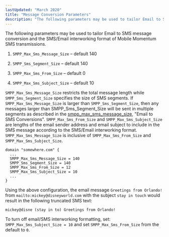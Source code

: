 ```yaml
---
lastUpdated: "March 2020"
title: "Message Conversion Parameters"
description: "The following parameters may be used to tailor Email to SMS message conversion and the SMS Email interworking format of Mobile Momentum SMS transmissions SMPP Max Sms Message Size default 140 SMPP Sms Segment Size default 140 SMPP Max Sms From Size default 0 SMPP Max Sms Subject Size default..."
---
```


The following parameters may be used to tailor Email to SMS message conversion and the SMS/Email interworking format of Mobile Momentum SMS transmissions.

1.  `SMPP_Max_Sms_Message_Size` – default 140

2.  `SMPP_Sms_Segment_Size` – default 140

3.  `SMPP_Max_Sms_From_Size` – default 0

4.  `SMPP_Max_Sms_Subject_Size` – default 10

`SMPP_Max_Sms_Message_Size` restricts the total message length while `SMPP_Sms_Segment_Size` specifies the size of SMS segments. If `SMPP_Max_Sms_Message_Size` is larger than `SMPP_Sms_Segment_Size`, then any messages larger than SMPP_Sms_Segment_Size will be sent in multiple segments as described in the [smpp_max_sms_message_size](/momentum/mobile/mobile-reference/mobility-conf-smpp-max-sms-message-size), "Email to SMS Conversions". `SMPP_Max_Sms_From_Size` and `SMPP_Max_Sms_Subject_Size` are lengths of the email sender address and email subject to include in the SMS message according to the SMS/Email interworking format. `SMPP_Max_Sms_Message_Size` is inclusive of `SMPP_Max_Sms_From_Size` and `SMPP_Max_Sms_Subject_Size`.

```
domain "somewhere.com" {
  ...
  SMPP_Max_Sms_Message_Size = 140
  SMPP_Sms_Segment_Size = 140
  SMPP_Max_Sms_From_Size = 12
  SMPP_Max_Sms_Subject_Size = 10
  ...
}
```

Using the above configuration, the email message `Greetings from Orlando!` from `mailto:mickey@disneyworld.com` with the subject `stay in touch` would result in the following truncated SMS text:

`mickey@disne (stay in to) Greetings from Orlando!`

To turn off email/SMS interworking formatting, set: `SMPP_Max_Sms_Subject_Size = 10` and set `SMPP_Max_Sms_From_Size` from the default to `0`.